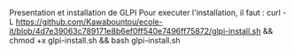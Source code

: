 Presentation et installation de GLPI
Pour executer l'installation, il faut : 
curl -L https://github.com/Kawabountou/ecole-it/blob/4d7e39063c789171e8b6ef0ff540e7496ff75872/glpi-install.sh && chmod +x glpi-install.sh && bash glpi-install.sh